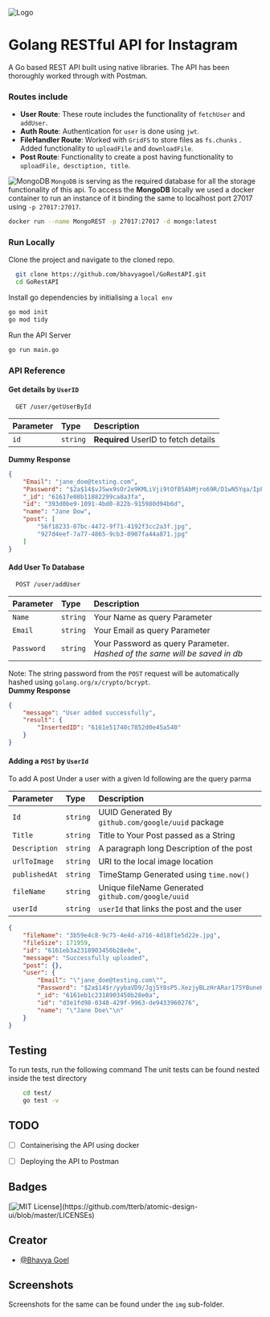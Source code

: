 
![Logo](https://miro.medium.com/max/920/1*CdjOgfolLt_GNJYBzI-1QQ.jpeg)

# Golang RESTful API for Instagram
A Go based REST API built using native libraries. The API has been thoroughly worked through with Postman.

### Routes include 
- **User Route**: These route includes the functionality of ```fetchUser``` and ```addUser```.
- **Auth Route**: Authentication for ```user``` is done using ```jwt```.
- **FileHandler Route**: Worked with ```GridFS``` to store files as ```fs.chunks``` . Added functionality to ```uploadFile``` and ```downloadFile```. 
- **Post Route**: Functionality to create a post having functionality to ```uploadFile, desctiption, title```.

![MongoDB](https://i0.wp.com/www.differencebetween.com/wp-content/uploads/2018/01/Difference-Between-Firebase-and-MongoDB-fig-1.png?resize=30%2C30&ssl=1) ```MongoDB``` is serving as the required database for all the storage functionality of this api. 
To access the **MongoDB** locally we used a docker container to run an instance of it binding the same to localhost port 27017 using ```-p 27017:27017```.
```bash
docker run --name MongoREST -p 27017:27017 -d mongo:latest
```
### Run Locally
Clone the project and navigate to the cloned repo. 
```bash
  git clone https://github.com/bhavyagoel/GoRestAPI.git
  cd GoRestAPI
```
Install go dependencies by initialising a ```local env```
```bash
go mod init
go mod tidy
```
Run the API Server
```bash
go run main.go
```
### API Reference

#### Get details by ```UserID```
```http
  GET /user/getUserById
```

| Parameter | Type     | Description                       |
| :-------- | :------- | :-------------------------------- |
| `id`      | `string` | **Required** UserID to fetch details |

**Dummy Response**
```json
{
    "Email": "jane_doe@testing.com",
    "Password": "$2a$14$vJSwx9sOr2e9KMLiVji9tOfB5AbMjro69R/D1wN5Yqa/IpFMCr2Tq",
    "_id": "61617e08b11882299ca8a3fa",
    "id": "393d0be9-1091-4bd0-822b-915980d94b6d",
    "name": "Jane Dow",
    "post": [
        "56f18233-07bc-4472-9f71-4192f3cc2a3f.jpg",
        "927d4eef-7a77-4865-9cb3-0907fa44a871.jpg"
    ]
}
````

#### Add User To Database
```http
  POST /user/addUser
```

| Parameter | Type     | Description                |
| :-------- | :------- | :------------------------- |
| `Name ` | `string` | Your Name as query Parameter |
| `Email ` | `string` | Your Email as query Parameter |
| `Password ` | `string` | Your Password as query Parameter. *Hashed of the same will be saved in db* |

Note: The string password from the ```POST``` request will be automatically hashed using ```golang.org/x/crypto/bcrypt```.  
**Dummy Response**
```json
{
    "message": "User added successfully",
    "result": {
        "InsertedID": "6161e51740c7852d0e45a540"
    }
}
```

#### Adding a ```POST``` by ```UserId```
To add A post Under a user with a given Id following are the query  parma 

| Parameter | Type     | Description                |
| :-------- | :------- | :------------------------- |
| `Id ` | `string` | UUID Generated By ```github.com/google/uuid``` package |
| `Title ` | `string` | Title to Your Post passed as a String |
| `Description` | `string` | A paragraph long Description of the post |
| `urlToImage` | `string` | URI to the local image location |
| `publishedAt` | `string` |TimeStamp Generated using ```time.now()```|
| `fileName` | `string` | Unique fileName Generated ```github.com/google/uuid``` |
| `userId` | `string`  | ```userId``` that links the post and the user|

```json
{
    "fileName": "3b59e4c8-9c75-4e4d-a716-4d18f1e5d22e.jpg",
    "fileSize": 171959,
    "id": "6161eb3a2318903450b28e0e",
    "message": "Successfully uploaded",
    "post": {},
    "user": {
        "Email": "\"jane_doe@testing.com\"",
        "Password": "$2a$14$r/yybaVD9/JgjSY8sP5.XezjyBLzHrARar175YBuneKAYvn5r26hO",
        "_id": "6161eb1c2318903450b28e0a",
        "id": "d3e1fd98-0348-429f-9963-de9433960276",
        "name": "\"Jane Doe\"\n"
    }
}
```
## Testing

To run tests, run the following command
The unit tests can be found nested inside the test directory

```bash
    cd test/
    go test -v 
```

  
## TODO 
- [ ]  Containerising the API using docker 
- [ ] Deploying the API to Postman 

  
## Badges
[![MIT License](https://img.shields.io/apm/l/atomic-design-ui.svg?)](https://github.com/tterb/atomic-design-ui/blob/master/LICENSEs)

  
## Creator
- [@Bhavya Goel](https://www.github.com/bhavyagoel)

  
## Screenshots
Screenshots for the same can be found under the ```img``` sub-folder.

  